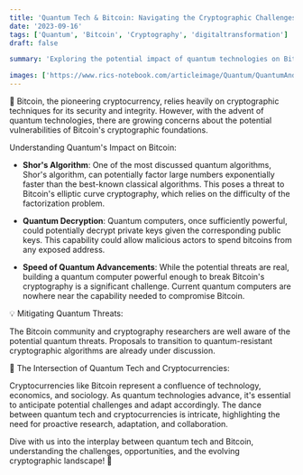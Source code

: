 ```yaml
---
title: 'Quantum Tech & Bitcoin: Navigating the Cryptographic Challenges 🔐'
date: '2023-09-16'
tags: ['Quantum', 'Bitcoin', 'Cryptography', 'digitaltransformation']
draft: false

summary: 'Exploring the potential impact of quantum technologies on Bitcoins cryptographic foundations and the broader cryptocurrency landscape!'

images: ['https://www.rics-notebook.com/articleimage/Quantum/QuantumAndBitcoin.png']
---
```


🔐 Bitcoin, the pioneering cryptocurrency, relies heavily on cryptographic techniques for its security and integrity. However, with the advent of quantum technologies, there are growing concerns about the potential vulnerabilities of Bitcoin's cryptographic foundations.

Understanding Quantum's Impact on Bitcoin:

- **Shor's Algorithm**: One of the most discussed quantum algorithms, Shor's algorithm, can potentially factor large numbers exponentially faster than the best-known classical algorithms. This poses a threat to Bitcoin's elliptic curve cryptography, which relies on the difficulty of the factorization problem.

- **Quantum Decryption**: Quantum computers, once sufficiently powerful, could potentially decrypt private keys given the corresponding public keys. This capability could allow malicious actors to spend bitcoins from any exposed address.

- **Speed of Quantum Advancements**: While the potential threats are real, building a quantum computer powerful enough to break Bitcoin's cryptography is a significant challenge. Current quantum computers are nowhere near the capability needed to compromise Bitcoin.

💡 Mitigating Quantum Threats:

The Bitcoin community and cryptography researchers are well aware of the potential quantum threats. Proposals to transition to quantum-resistant cryptographic algorithms are already under discussion.

🚀 The Intersection of Quantum Tech and Cryptocurrencies:

Cryptocurrencies like Bitcoin represent a confluence of technology, economics, and sociology. As quantum technologies advance, it's essential to anticipate potential challenges and adapt accordingly. The dance between quantum tech and cryptocurrencies is intricate, highlighting the need for proactive research, adaptation, and collaboration.

Dive with us into the interplay between quantum tech and Bitcoin, understanding the challenges, opportunities, and the evolving cryptographic landscape! 🔐
